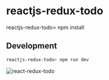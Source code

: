 # reactjs-redux-todo
reactjs-redux-todo> npm install

## Development

```bash
reactjs-redux-todo> npm run dev
```

![react-redux-todo](https://user-images.githubusercontent.com/147615/41204069-70ed0d3c-6ce8-11e8-88f2-db82e53bb41b.png)
